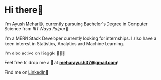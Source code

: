 # Hi there👋
I'm Ayush Mehar😊, currently pursuing Bachelor's Degree in Computer Science from *IIIT Naya Raipur*🏫

I'm a MERN Stack Developer currently looking for internships. I also have a keen interest in Statistics, Analytics and Machine Learning.

I'm also active on [Kaggle](https://www.kaggle.com/ayushmehar7/code) 🤖🦾🦿

Feel free to drop me a 📧 at **meharayush37@gmail.com**!

Find me on [LinkedIn](https://www.linkedin.com/in/ayush-nutan-mehar-a2864817a/)👔
